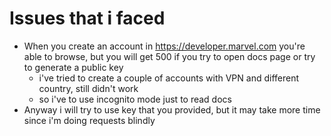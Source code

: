 # Issues that i faced

- When you create an account in https://developer.marvel.com you're able to browse, but you will get 500 if you try to open docs page or try to generate a public key
    - i've tried to create a couple of accounts with VPN and different country, still didn't work
    - so i've to use incognito mode just to read docs
- Anyway i will try to use key that you provided, but it may take more time since i'm doing requests blindly